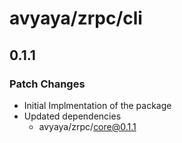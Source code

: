 # avyaya/zrpc/cli

## 0.1.1

### Patch Changes

- Initial Implmentation of the package
- Updated dependencies
  - avyaya/zrpc/core@0.1.1
